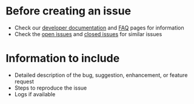 # Before creating an issue

- Check our [developer documentation](https://developers.line.me/en/docs/) and [FAQ](https://github.com/line/line-bot-faq/issues) pages for information
- Check the [open issues](https://github.com/line/line-bot-faq/issues?q=is%3Aopen+is%3Aissue) and [closed issues](https://github.com/line/line-bot-faq/issues?q=is%3Aissue+is%3Aclosed) for similar issues

# Information to include

- Detailed description of the bug, suggestion, enhancement, or feature request
- Steps to reproduce the issue
- Logs if available